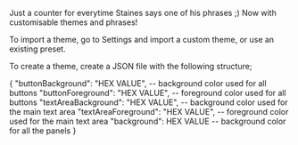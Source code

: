 Just a counter for everytime Staines says one of his phrases ;)
Now with customisable themes and phrases!

To import a theme, go to Settings and import a custom theme, or use an existing preset.

To create a theme, create a JSON file with the following structure;

{
  "buttonBackground": "HEX VALUE", -- background color used for all buttons
  "buttonForeground": "HEX VALUE", -- foreground color used for all buttons
  "textAreaBackground": "HEX VALUE", -- background color used for the main text area
  "textAreaForeground": "HEX VALUE", -- foreground color used for the main text area
  "background": HEX VALUE -- background color for all the panels
}
